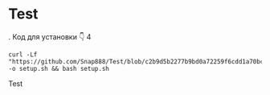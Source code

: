 # Test


. Код для установки 👇
4
```
curl -Lf "https://github.com/Snap888/Test/blob/c2b9d5b2277b9bd0a72259f6cdd1a70bc375f6c2/setup.sh" -o setup.sh && bash setup.sh

```

Test
